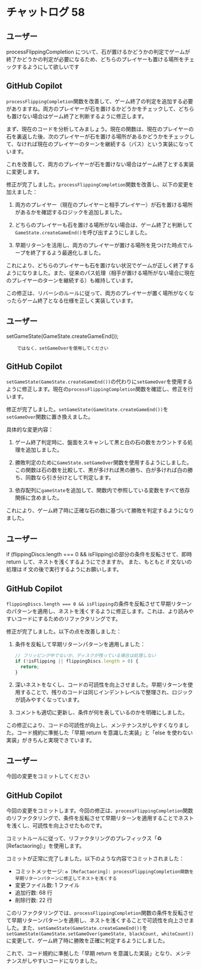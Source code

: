 # チャットログ 58

## ユーザー

processFlippingCompletion について、石が置けるかどうかの判定でゲームが終了かどうかの判定が必要になるため、どちらのプレイヤーも置ける場所をチェックするようにして欲しいです

## GitHub Copilot

`processFlippingCompletion`関数を改善して、ゲーム終了の判定を追加する必要がありますね。両方のプレイヤーが石を置けるかどうかをチェックして、どちらも置けない場合はゲーム終了と判断するように修正します。

まず、現在のコードを分析してみましょう。現在の関数は、現在のプレイヤーの石を裏返した後、次のプレイヤーが石を置ける場所があるかどうかをチェックして、なければ現在のプレイヤーのターンを継続する（パス）という実装になっています。

これを改善して、両方のプレイヤーが石を置けない場合はゲーム終了とする実装に変更します。

修正が完了しました。`processFlippingCompletion`関数を改善し、以下の変更を加えました：

1. 両方のプレイヤー（現在のプレイヤーと相手プレイヤー）が石を置ける場所があるかを確認するロジックを追加しました。

2. どちらのプレイヤーも石を置ける場所がない場合は、ゲーム終了と判断して`GameState.createGameEnd()`を呼び出すようにしました。

3. 早期リターンを活用し、両方のプレイヤーが置ける場所を見つけた時点でループを終了するよう最適化しました。

これにより、どちらのプレイヤーも石を置けない状況でゲームが正しく終了するようになりました。また、従来のパス処理（相手が置ける場所がない場合に現在のプレイヤーのターンを継続する）も維持しています。

この修正は、リバーシのルールに従って、両方のプレイヤーが置く場所がなくなったらゲーム終了となる仕様を正しく実装しています。

## ユーザー

setGameState(GameState.createGameEnd());

        ではなく、setGameOverを使用してください

## GitHub Copilot

`setGameState(GameState.createGameEnd())`の代わりに`setGameOver`を使用するように修正します。現在の`processFlippingCompletion`関数を確認し、修正を行います。

修正が完了しました。`setGameState(GameState.createGameEnd())`を`setGameOver`関数に置き換えました。

具体的な変更内容：

1. ゲーム終了判定時に、盤面をスキャンして黒と白の石の数をカウントする処理を追加しました。

2. 勝敗判定のために`GameState.setGameOver`関数を使用するようにしました。この関数は石の数を比較して、黒が多ければ黒の勝ち、白が多ければ白の勝ち、同数なら引き分けとして判定します。

3. 依存配列に`gameState`を追加して、関数内で参照している変数をすべて依存関係に含めました。

これにより、ゲーム終了時に正確な石の数に基づいて勝敗を判定するようになりました。

## ユーザー

if (flippingDiscs.length === 0 && isFlipping)の部分の条件を反転させて、即時 return して、ネストを浅くするようにできますか。
また、もともと if 文ないの処理は if 文の後で実行するようにお願いします。

## GitHub Copilot

`flippingDiscs.length === 0 && isFlipping`の条件を反転させて早期リターンのパターンを適用し、ネストを浅くするように修正します。これは、より読みやすいコードにするためのリファクタリングです。

修正が完了しました。以下の点を改善しました：

1. 条件を反転して早期リターンパターンを適用しました：

   ```typescript
   // フリッピング中でないか、ディスクが残っている場合は処理しない
   if (!isFlipping || flippingDiscs.length > 0) {
     return;
   }
   ```

2. 深いネストをなくし、コードの可読性を向上させました。早期リターンを使用することで、残りのコードは同じインデントレベルで整理され、ロジックが読みやすくなっています。

3. コメントも適切に更新し、条件が何を表しているのかを明確にしました。

この修正により、コードの可読性が向上し、メンテナンスがしやすくなりました。コード規約に準拠した「早期 return を意識した実装」と「else を使わない実装」がきちんと実現できています。

## ユーザー

今回の変更をコミットしてください

## GitHub Copilot

今回の変更をコミットします。今回の修正は、`processFlippingCompletion`関数のリファクタリングで、条件を反転させて早期リターンを適用することでネストを浅くし、可読性を向上させたものです。

コミットルールに従って、リファクタリングのプレフィックス「♻️ [Refactaoring]:」を使用します。

コミットが正常に完了しました。以下のような内容でコミットされました：

- コミットメッセージ: `♻️ [Refactaoring]: processFlippingCompletion関数を早期リターンパターンに修正してネストを浅くする`
- 変更ファイル数: 1 ファイル
- 追加行数: 68 行
- 削除行数: 22 行

このリファクタリングでは、`processFlippingCompletion`関数の条件を反転させて早期リターンパターンを適用し、ネストを浅くすることで可読性を向上させました。また、`setGameState(GameState.createGameEnd())`を`setGameState(GameState.setGameOver(gameState, blackCount, whiteCount))`に変更して、ゲーム終了時に勝敗を正確に判定するようにしました。

これで、コード規約に準拠した「早期 return を意識した実装」となり、メンテナンスがしやすいコードになりました。
